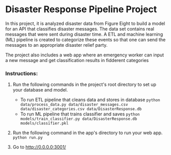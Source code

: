 # Disaster Response Pipeline Project
In this project, it is analyzed disaster data from Figure Eight to build a model for an API that classifies disaster messages. The data set contains real messages that were sent during disaster time. A ETL and machine learning (ML) pipeline is created to categorize these events so that one can send the messages to an appropriate disaster relief party.

The project also includes a web app where an emergency worker can input a new message and get classification results in fidderent categories

### Instructions:
1. Run the following commands in the project's root directory to set up your database and model.

    - To run ETL pipeline that cleans data and stores in database
        `python data/process_data.py data/disaster_messages.csv data/disaster_categories.csv data/DisasterResponse.db`
    - To run ML pipeline that trains classifier and saves
        `python models/train_classifier.py data/DisasterResponse.db models/classifier.pkl`

2. Run the following command in the app's directory to run your web app.
    `python run.py`

3. Go to http://0.0.0.0:3001/
